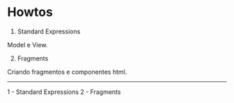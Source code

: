 # Howtos
1. Standard Expressions

  Model e View.

2. Fragments

  Criando fragmentos e componentes html.

---
1 - Standard Expressions
2 - Fragments
